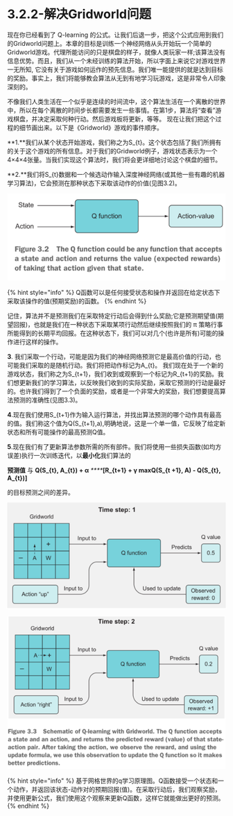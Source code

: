 # 3.2.2-解决Gridworld问题

现在你已经看到了 Q-learning 的公式。让我们后退一步，把这个公式应用到我们的Gridworld问题上。本章的目标是训练一个神经网络从头开始玩一个简单的Gridworld游戏。代理所能访问的只是棋盘的样子，就像人类玩家一样;该算法没有信息优势。而且，我们从一个未经训练的算法开始，所以字面上来说它对游戏世界一无所知, 它没有关于游戏如何运作的预先信息。我们唯一能提供的就是达到目标的奖励。事实上，我们将能够教会算法从无到有地学习玩游戏，这是非常令人印象深刻的。

不像我们人类生活在一个似乎是连续的时间流中，这个算法生活在一个离散的世界中，所以在每个离散的时间步长都需要发生一些事情。在第1步，算法将“查看”游戏棋盘，并决定采取何种行动。然后游戏板将更新，等等。 现在让我们把这个过程的细节画出来。以下是《Gridworld》游戏的事件顺序。

**1.**我们从某个状态开始游戏，我们称之为S\_{t}。这个状态包括了我们所拥有的关于这个游戏的所有信息。对于我们的Gridworld例子，游戏状态表示为一个4×4×4张量。当我们实现这个算法时，我们将会更详细地讨论这个棋盘的细节。

**2.**我们将S\_{t}数据和一个候选动作输入深度神经网络\(或其他一些有趣的机器学习算法\)，它会预测在那种状态下采取该动作的价值\(见图3.2\)。

![&#x56FE;3.2](../../.gitbook/assets/image%20%2874%29.png)

{% hint style="info" %}
Q函数可以是任何接受状态和操作并返回在给定状态下采取该操作的值\(预期奖励\)的函数。
{% endhint %}

记住，算法并不是预测我们在采取特定行动后会得到什么奖励;它是预测期望值\(期望回报\)，也就是我们在一种状态下采取某项行动然后继续按照我们的 π 策略行事所能得到的长期平均回报。在这种状态下，我们可以对几个\(也许是所有\)可能的操作进行这样的操作。  

**3**. 我们采取一个行动，可能是因为我们的神经网络预测它是最高价值的行动，也可能我们采取的是随机行动。我们将把动作标记为A\_{t}。 我们现在处于一个新的游戏状态，我们称之为S\_{t+1}，我们收到或观察到一个标记为R\_{t+1}的奖励。我们想更新我们的学习算法，以反映我们收到的实际奖励，采取它预测的行动是最好的。也许我们得到了一个负面的奖励，或者是一个非常大的奖励，我们想要提高算法预测的准确性\(见图3.3\)。

**4**.现在我们使用S\_{t+1}作为输入运行算法，并找出算法预测的哪个动作具有最高的值。我们称这个值为Q\(S\_{t+1},a\),明确地说，这是一个单一值，它反映了给定新状态和所有可能操作的最高预测Q值。

**5**.现在我们有了更新算法参数所需的所有部件。我们将使用一些损失函数\(如均方误差\)执行一次训练迭代，以**最小化**我们算法的

**预测值** 与 **Q\(S\_{t}, A\_{t}\) + α** _****_**\[R\_{t+1} + γ maxQ\(S\_{t +1}, A\) - Q\(S\_{t}, A\_{t}\)\]** 

的目标预测之间的差异。

![](../../.gitbook/assets/image%20%2878%29.png)

![&#x56FE;3.3](../../.gitbook/assets/image%20%2879%29.png)

{% hint style="info" %}
基于网格世界的q学习原理图。Q函数接受一个状态和一个动作，并返回该状态-动作对的预期回报\(值\)。在采取行动后，我们观察奖励，并使用更新公式，我们使用这个观察来更新Q函数，这样它就能做出更好的预测。
{% endhint %}























